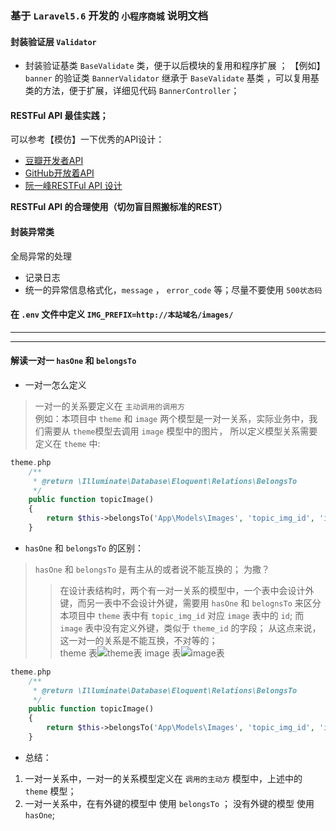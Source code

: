 ### 基于 `Laravel5.6` 开发的 `小程序商城` 说明文档
#### 封装验证层 `Validator` 
* 封装验证基类 `BaseValidate` 类，便于以后模块的复用和程序扩展 ； 
【例如】`banner` 的验证类 `BannerValidator` 继承于 `BaseValidate` 基类 ，可以复用基类的方法，便于扩展，详细见代码 `BannerController`；
#### RESTFul API 最佳实践；
可以参考【模仿】一下优秀的API设计：
* [豆瓣开发者API](https://developers.douban.com/wiki/?title=api_v2)
* [GitHub开放着API](https://developer.github.com/v3/)
* [阮一峰RESTFul API 设计](http://www.ruanyifeng.com/blog/2014/05/restful_api)    

**RESTFul API 的合理使用（切勿盲目照搬标准的REST）**
#### 封装异常类


全局异常的处理
* 记录日志
* 统一的异常信息格式化，`message` ， `error_code` 等；尽量不要使用 `500状态码` 


#### 在 `.env` 文件中定义 `IMG_PREFIX=http://本站域名/images/`

***
***
#### 解读一对一 `hasOne` 和 `belongsTo`
* 一对一怎么定义
> 一对一的关系要定义在 `主动调用的调用方`   
例如：本项目中 `theme` 和 `image` 两个模型是一对一关系，实际业务中，我们需要从 `theme`模型去调用 `image` 模型中的图片，
所以定义模型关系需要定义在 `theme` 中: 
```php
theme.php
    /**
     * @return \Illuminate\Database\Eloquent\Relations\BelongsTo
     */
    public function topicImage()
    {
        return $this->belongsTo('App\Models\Images', 'topic_img_id', 'id');
    }
```
* `hasOne` 和 `belongsTo` 的区别：
> `hasOne` 和 `belongsTo` 是有主从的或者说不能互换的；
为撒？
>>在设计表结构时，两个有一对一关系的模型中，一个表中会设计外键，而另一表中不会设计外键，需要用 `hasOne` 和 `belognsTo` 来区分    
本项目中 `theme` 表中有 `topic_img_id` 对应 `image` 表中的 `id`; 而 `image` 表中没有定义外键，类似于 `theme_id` 的字段；
从这点来说，这一对一的关系是不能互换，不对等的；   
theme 表![theme表](https://upload-images.jianshu.io/upload_images/7303277-b929c9dc91264a85.png?imageMogr2/auto-orient/strip%7CimageView2/2/w/1240)
image 表![image表](https://upload-images.jianshu.io/upload_images/7303277-f81dcf6320247f75.png?imageMogr2/auto-orient/strip%7CimageView2/2/w/1240)

```php
theme.php
    /**
     * @return \Illuminate\Database\Eloquent\Relations\BelongsTo
     */
    public function topicImage()
    {
        return $this->belongsTo('App\Models\Images', 'topic_img_id', 'id');
    }
```

* 总结：
1. 一对一关系中，一对一的关系模型定义在 `调用的主动方` 模型中，上述中的 `theme` 模型；
2. 一对一关系中，在有外键的模型中 使用 `belongsTo` ； 没有外键的模型 使用 `hasOne`;

